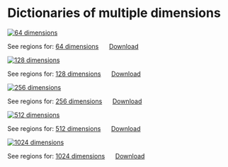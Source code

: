 


# Dictionaries of multiple dimensions

[![64 dimensions](imgs/front/64.jpg "64 dimensions")](https://parietal-inria.github.io/DiFuMo/64)

See regions for: [64 dimensions](64 "Labels for 64 dimensions") &nbsp;&nbsp;&nbsp;&nbsp;&nbsp;[Download](https://osf.io/6fjqa/download)

[![128 dimensions](imgs/front/128.jpg "128 dimensions")](https://parietal-inria.github.io/DiFuMo/128)

See regions for: [128 dimensions](128 "Labels for 128 dimensions") &nbsp;&nbsp;&nbsp;&nbsp;&nbsp;[Download](https://osf.io/zw6ua/download)

[![256 dimensions](imgs/front/256.jpg "256 dimensions")](https://parietal-inria.github.io/DiFuMo/256)

See regions for: [256 dimensions](256 "Labels for 256 dimensions") &nbsp;&nbsp;&nbsp;&nbsp;&nbsp;[Download](https://osf.io/tku4r/download)

[![512 dimensions](imgs/front/512.jpg "512 dimensions")](https://parietal-inria.github.io/DiFuMo/512)

See regions for: [512 dimensions](512 "Labels for 512 dimensions") &nbsp;&nbsp;&nbsp;&nbsp;&nbsp;[Download](https://osf.io/47snp/download)

[![1024 dimensions](imgs/front/1024.jpg "1024 dimensions")](https://parietal-inria.github.io/DiFuMo/1024)

See regions for: [1024 dimensions](1024 "Labels for 1024 dimensions") &nbsp;&nbsp;&nbsp;&nbsp;&nbsp;[Download](https://osf.io/rg3vj/download)
